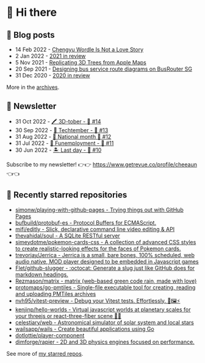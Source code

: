 # 👋 Hi there

## 📝 Blog posts

<!-- feed start -->
- 14 Feb 2022 - [Chengyu Wordle Is Not a Love Story](https://cheeaun.com/blog/2022/02/chengyu-wordle-is-not-a-love-story/)
- 2 Jan 2022 - [2021 in review](https://cheeaun.com/blog/2022/01/2021-in-review/)
- 5 Nov 2021 - [Replicating 3D Trees from Apple Maps](https://cheeaun.com/blog/2021/11/replicating-3d-trees-apple-maps/)
- 20 Sep 2021 - [Designing bus service route diagrams on BusRouter SG](https://cheeaun.com/blog/2021/09/bus-service-route-diagrams-busrouter-sg/)
- 31 Dec 2020 - [2020 in review](https://cheeaun.com/blog/2020/12/2020-in-review/)
<!-- feed end -->

More in the [archives](https://cheeaun.com/blog/archives/).

## 📰 Newsletter

<!-- newsletter start -->
- 31 Oct 2022 - [🖍️ 3D-tober - 🥫 #14](https://www.getrevue.co/profile/cheeaun/issues/3d-tober-14-1385284)
- 30 Sep 2022 - [🍎 Techtember - 🥫 #13](https://www.getrevue.co/profile/cheeaun/issues/techtember-13-1335515)
- 31 Aug 2022 - [🎏 National month 🥫 #12](https://www.getrevue.co/profile/cheeaun/issues/national-month-12-1289556)
- 31 Jul 2022 - [🕺 Funemployment - 🥫 #11](https://www.getrevue.co/profile/cheeaun/issues/funemployment-11-1247643)
- 30 Jun 2022 - [🏝️ Last day - 🥫 #10](https://www.getrevue.co/profile/cheeaun/issues/last-day-10-1202564)
<!-- newsletter end -->

Subscribe to my newsletter! 👉👉 https://www.getrevue.co/profile/cheeaun 👈👈

## 🌟 Recently starred repositories

<!-- starred repos start -->
- [simonw/playing-with-github-pages - Trying things out with GitHub Pages](https://github.com/simonw/playing-with-github-pages)
- [bufbuild/protobuf-es - Protocol Buffers for ECMAScript.](https://github.com/bufbuild/protobuf-es)
- [mifi/editly - Slick, declarative command line video editing & API](https://github.com/mifi/editly)
- [thevahidal/soul - A SQLite RESTful server](https://github.com/thevahidal/soul)
- [simeydotme/pokemon-cards-css - A collection of advanced CSS styles to create realistic-looking effects for the faces of Pokemon cards.](https://github.com/simeydotme/pokemon-cards-css)
- [trevorjay/Jerrica - Jerrica is a small, bare bones, 100% scheduled, web audio native, MOD player designed to be embedded in Javascript games](https://github.com/trevorjay/Jerrica)
- [Flet/github-slugger - :octocat: Generate a slug just like GitHub does for markdown headings.](https://github.com/Flet/github-slugger)
- [Rezmason/matrix - matrix (web-based green code rain, made with love)](https://github.com/Rezmason/matrix)
- [protomaps/go-pmtiles - Single-file executable tool for creating, reading and uploading PMTiles archives](https://github.com/protomaps/go-pmtiles)
- [nvh95/vitest-preview - Debug your Vitest tests. Effortlessly. 🧪🖼⚡️](https://github.com/nvh95/vitest-preview)
- [kenjinp/hello-worlds - Virtual javascript worlds at planetary scales for your threejs or react-three-fiber scene 👋🌐](https://github.com/kenjinp/hello-worlds)
- [celestiary/web - Astronomical simulator of solar system and local stars](https://github.com/celestiary/web)
- [wailsapp/wails - Create beautiful applications using Go](https://github.com/wailsapp/wails)
- [dotlottie/player-component](https://github.com/dotlottie/player-component)
- [dimforge/rapier - 2D and 3D physics engines focused on performance.](https://github.com/dimforge/rapier)
<!-- starred repos end -->

See more of [my starred repos](https://github.com/stars/cheeaun/).